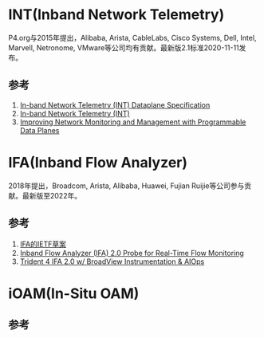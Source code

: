 # INT(Inband Network Telemetry)
P4.org与2015年提出，Alibaba, Arista, CableLabs, Cisco Systems, Dell, Intel, Marvell, Netronome, VMware等公司均有贡献。最新版2.1标准2020-11-11发布。

## 参考
1. [In-band Network Telemetry (INT) Dataplane Specification](https://p4.org/p4-spec/docs/INT_v2_1.pdf)
2. [In-band Network Telemetry (INT)](https://nkatta.github.io/papers/int-hula.pdf)
3. [Improving Network Monitoring and Management with Programmable Data Planes](https://opennetworking.org/news-and-events/blog/improving-network-monitoring-and-management-with-programmable-data-planes/)

# IFA(Inband Flow Analyzer)
2018年提出，Broadcom, Arista, Alibaba, Huawei, Fujian Ruijie等公司参与贡献。最新版至2022年。

## 参考
1. [IFA的IETF草案](https://datatracker.ietf.org/doc/draft-kumar-ippm-ifa/)
2. [Inband Flow Analyzer (IFA) 2.0 Probe for Real-Time Flow Monitoring](https://www.juniper.net/documentation/us/en/software/junos/flow-monitoring/topics/topic-map/ifa2.0-probe-for-real-time-performance-monitoring.html)
3. [Trident 4 IFA 2.0 w/ BroadView Instrumentation & AIOps](https://www.broadcom.com/video/eb1489a0ce8e428797dfb4342366184a)

# iOAM(In-Situ OAM)

## 参考
